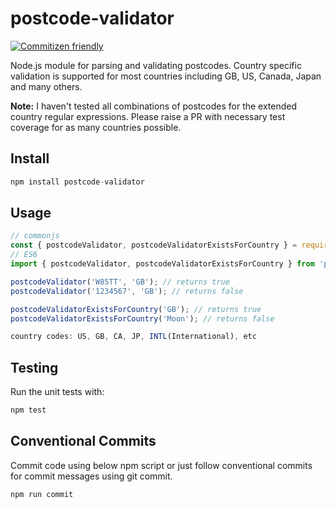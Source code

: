 # postcode-validator

[![Commitizen friendly](https://img.shields.io/badge/commitizen-friendly-brightgreen.svg)](http://commitizen.github.io/cz-cli/)

Node.js module for parsing and validating postcodes. Country specific validation is supported for most countries including GB, US, Canada, Japan and many others.

**Note:** I haven't tested all combinations of postcodes for the extended country regular expressions. Please raise a PR with necessary test coverage for as many countries possible.

## Install

```javascript
npm install postcode-validator
```

## Usage

```javascript
// commonjs
const { postcodeValidator, postcodeValidatorExistsForCountry } = require('postcode-validator');
// ES6
import { postcodeValidator, postcodeValidatorExistsForCountry } from 'postcode-validator';

postcodeValidator('W85TT', 'GB'); // returns true
postcodeValidator('1234567', 'GB'); // returns false

postcodeValidatorExistsForCountry('GB'); // returns true
postcodeValidatorExistsForCountry('Moon'); // returns false

country codes: US, GB, CA, JP, INTL(International), etc
```

## Testing

Run the unit tests with:
```javascript
npm test
```

## Conventional Commits

Commit code using below npm script or just follow conventional commits for commit messages using git commit.
```javascript
npm run commit
```